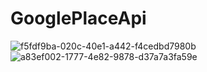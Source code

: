 # GooglePlaceApi
![f5fdf9ba-020c-40e1-a442-f4cedbd7980b](https://user-images.githubusercontent.com/69706207/132797881-7422885b-b44c-4c69-98d2-388c1ebb9ecd.jpg)
![a83ef002-1777-4e82-9878-d37a7a3fa59e](https://user-images.githubusercontent.com/69706207/132797887-fcde14ec-aa96-429e-8131-e9077f3cd92a.jpg)
